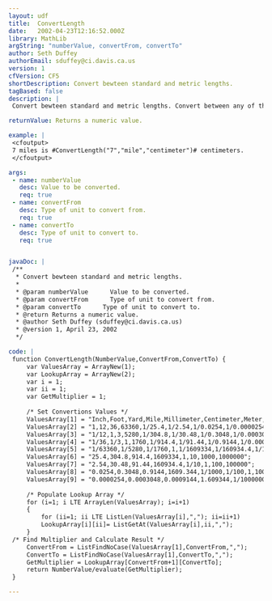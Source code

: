 ```yaml
---
layout: udf
title:  ConvertLength
date:   2002-04-23T12:16:52.000Z
library: MathLib
argString: "numberValue, convertFrom, convertTo"
author: Seth Duffey
authorEmail: sduffey@ci.davis.ca.us
version: 1
cfVersion: CF5
shortDescription: Convert bewteen standard and metric lengths.
tagBased: false
description: |
 Convert bewteen standard and metric lengths. Convert between any of these lengths: Inch, Foot, Yard, Mile, Millimeter, Centimeter, Meter, Kilometer.

returnValue: Returns a numeric value.

example: |
 <cfoutput>
 7 miles is #ConvertLength("7","mile","centimeter")# centimeters.
 </cfoutput>

args:
 - name: numberValue
   desc: Value to be converted.
   req: true
 - name: convertFrom
   desc: Type of unit to convert from.
   req: true
 - name: convertTo
   desc: Type of unit to convert to.
   req: true


javaDoc: |
 /**
  * Convert bewteen standard and metric lengths.
  * 
  * @param numberValue      Value to be converted. 
  * @param convertFrom      Type of unit to convert from. 
  * @param convertTo      Type of unit to convert to. 
  * @return Returns a numeric value. 
  * @author Seth Duffey (sduffey@ci.davis.ca.us) 
  * @version 1, April 23, 2002 
  */

code: |
 function ConvertLength(NumberValue,ConvertFrom,ConvertTo) {
     var ValuesArray = ArrayNew(1);
     var LookupArray = ArrayNew(2);
     var i = 1;
     var ii = 1;
     var GetMultiplier = 1;
     
     /* Set Convertions Values */
     ValuesArray[1] = "Inch,Foot,Yard,Mile,Millimeter,Centimeter,Meter,Kilometer";
     ValuesArray[2] = "1,12,36,63360,1/25.4,1/2.54,1/0.0254,1/0.0000254";
     ValuesArray[3] = "1/12,1,3,5280,1/304.8,1/30.48,1/0.3048,1/0.0003048";
     ValuesArray[4] = "1/36,1/3,1,1760,1/914.4,1/91.44,1/0.9144,1/0.0009144";
     ValuesArray[5] = "1/63360,1/5280,1/1760,1,1/1609334,1/160934.4,1/1609.344,1/1.609344";
     ValuesArray[6] = "25.4,304.8,914.4,1609334,1,10,1000,1000000";
     ValuesArray[7] = "2.54,30.48,91.44,160934.4,1/10,1,100,100000";
     ValuesArray[8] = "0.0254,0.3048,0.9144,1609.344,1/1000,1/100,1,1000";
     ValuesArray[9] = "0.0000254,0.0003048,0.0009144,1.609344,1/1000000,1/100000,1/1000,1";
     
     /* Populate Lookup Array */
     for (i=1; i LTE ArrayLen(ValuesArray); i=i+1)
     {
         for (ii=1; ii LTE ListLen(ValuesArray[i],","); ii=ii+1)
         LookupArray[i][ii]= ListGetAt(ValuesArray[i],ii,",");
     }
 /* Find Multiplier and Calculate Result */
     ConvertFrom = ListFindNoCase(ValuesArray[1],ConvertFrom,",");
     ConvertTo = ListFindNoCase(ValuesArray[1],ConvertTo,",");
     GetMultiplier = LookupArray[ConvertFrom+1][ConvertTo];
     return NumberValue/evaluate(GetMultiplier);
 }

---
```


